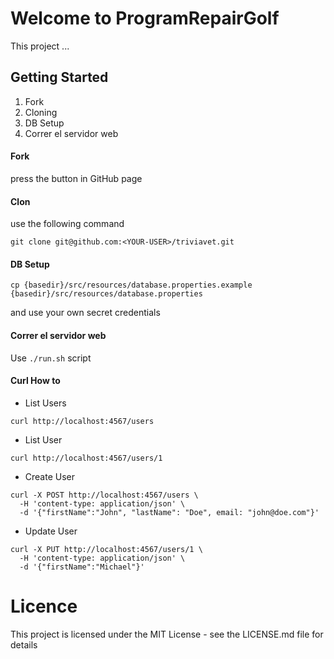Welcome to ProgramRepairGolf
============================

This project ...

Getting Started
---------------

1. Fork
2. Cloning
3. DB Setup
4. Correr el servidor web

#### Fork
press the button in GitHub page

#### Clon
use the following command
```
git clone git@github.com:<YOUR-USER>/triviavet.git
```

#### DB Setup

```
cp {basedir}/src/resources/database.properties.example {basedir}/src/resources/database.properties
```
and use your own secret credentials

#### Correr el servidor web
Use `./run.sh` script

#### Curl How to 

* List Users
```
curl http://localhost:4567/users
```

* List User
```
curl http://localhost:4567/users/1
```

* Create User
```
curl -X POST http://localhost:4567/users \
  -H 'content-type: application/json' \
  -d '{"firstName":"John", "lastName": "Doe", email: "john@doe.com"}'
```

* Update User
```
curl -X PUT http://localhost:4567/users/1 \
  -H 'content-type: application/json' \
  -d '{"firstName":"Michael"}'
```

# Licence

This project is licensed under the MIT License - see the LICENSE.md file for details
